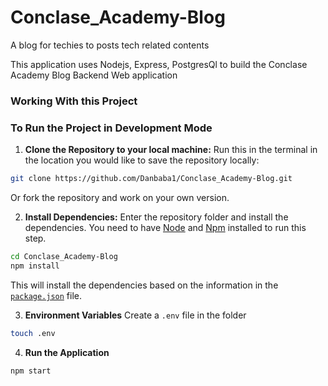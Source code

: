 # Conclase_Academy-Blog
   A blog for techies to posts tech related contents

   This application uses Nodejs, Express, PostgresQl to build the Conclase Academy Blog Backend Web application

### Working With this Project

### To Run the Project in Development Mode
1. **Clone the Repository to your local machine:**
Run this in the terminal in the location you would like to save the repository locally:
```sh
git clone https://github.com/Danbaba1/Conclase_Academy-Blog.git
```
Or fork the repository and work on your own version.

2. **Install Dependencies:**
Enter the repository folder and install the dependencies. You need to have [Node](https://nodejs.org/en/download/) and [Npm](https://www.npmjs.com/) installed to run this step.
```sh
cd Conclase_Academy-Blog
npm install
```
This will install the dependencies based on the information in the [`package.json`](package.json) file.

3. **Environment Variables**
Create a `.env` file in the folder
```sh
touch .env
```
4. **Run the Application**
```sh
npm start
```

